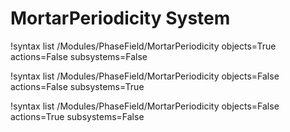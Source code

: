 <!-- MOOSE Documentation Stub: Remove this when content is added. -->


# MortarPeriodicity System

!syntax list /Modules/PhaseField/MortarPeriodicity objects=True actions=False subsystems=False

!syntax list /Modules/PhaseField/MortarPeriodicity objects=False actions=False subsystems=True

!syntax list /Modules/PhaseField/MortarPeriodicity objects=False actions=True subsystems=False

